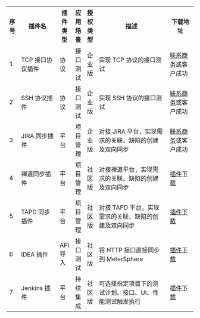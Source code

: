 
<table>
    <tbody>
        <tr>
            <th width="2px">序号</th>
            <th width="250px">插件名</th>
            <th width="10px">插件类型</th>
            <th width="10px">应用场景</th>
            <th width="10px">授权类型</th> 
            <th width="600px">描述</th>
            <th width="280px">下载地址</th>
        </tr>
        <tr>
            <td>1</td>
            <td>TCP 接口协议插件</td>
            <td>协议</td>
            <td>接口测试</td>
            <td>企业版</td>
            <td>实现 TCP 协议的接口测试</td>
            <td><a href="https://jinshuju.net/f/CzzAOe"> 联系商务</a>或客户成功</td>
        </tr> 
        <tr>
            <td>2</td>
            <td>SSH 协议插件</td>
            <td>协议</td>
            <td>接口测试</td>
            <td>企业版</td>
            <td>实现 SSH 协议的接口测试</td>
            <td><a href="https://jinshuju.net/f/CzzAOe"> 联系商务</a>或客户成功</td>
        </tr> 
         <tr>
            <td>3</td>
            <td>JIRA 同步插件</td>
            <td>平台</td>
            <td>项目管理</td>
            <td>企业版</td>
            <td>对接 JIRA 平台，实现需求的关联、缺陷的创建及双向同步</td>
            <td><a href="https://jinshuju.net/f/CzzAOe"> 联系商务</a>或客户成功</td>
        </tr>
         <tr>
            <td>4</td>
            <td>禅道同步插件</td>
            <td>平台</td>
            <td>项目管理</td>
            <td>社区版</td>
            <td>对接禅道平台，实现需求的关联、缺陷的创建及双向同步</td>
            <td><a href="https://apps.fit2cloud.com/metersphere">插件下载</a></td>
        </tr>
        <tr>
            <td>5</td>
            <td>TAPD 同步插件</td>
            <td>平台</td>
            <td>项目管理</td>
            <td>社区版</td>
            <td>对接 TAPD 平台，实现需求的关联、缺陷的创建及双向同步</td>
            <td><a href="https://apps.fit2cloud.com/metersphere">插件下载</a></td>
        </tr>
        <tr>
            <td>6</td>
            <td>IDEA 插件</td>
            <td>API 导入</td>
            <td>接口测试</td>
            <td>社区版</td>
            <td>将 HTTP 接口直接同步到 MeterSphere</td>
            <td><a href="https://apps.fit2cloud.com/metersphere">插件下载</a></td>
        </tr>
        <tr>
            <td>7</td>
            <td>Jenkins 插件</td>
            <td>平台</td>
            <td>持续集成</td>
            <td>社区版</td>
            <td>可选择指定项目下的测试计划、接口、UI、性能测试触发执行</td>
            <td><a href="https://apps.fit2cloud.com/metersphere">插件下载</a></td>
        </tr>
    </tbody>
</table>
